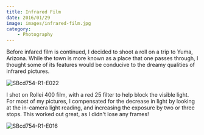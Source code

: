 ```yaml
---
title: Infrared Film
date: 2016/01/29
image: images/infrared-film.jpg
category:
    - Photography
---
```


Before infared film is continued, I decided to shoot a roll on a trip to Yuma, Arizona. While the town is more known as a place that one passes through, I thought some of its features would be conducive to the dreamy qualities of infrared pictures.

![SBcd754-R1-E022](images/SBcd754-R1-E022.jpg)

I shot on Rollei 400 film, with a red 25 filter to help block the visible light. For most of my pictures, I compensated for the decrease in light by looking at the in-camera light reading, and increasing the exposure by two or three stops. This worked out great, as I didn't lose any frames!

![SBcd754-R1-E016](images/SBcd754-R1-E016.jpg)

